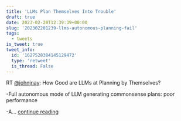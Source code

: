 ```yaml
---
title: 'LLMs Plan Themselves Into Trouble'
draft: true
date: 2023-02-20T12:39:39+00:00
slug: '202302201239-llms-autonomous-planning-fail'
tags:
  - tweets
is_tweet: true
tweet_info:
  id: '1627528384145129472'
  type: 'retweet'
  is_thread: False
---
```




RT [@johnjnay](https://x.com/johnjnay): How Good are LLMs at Planning by Themselves?

-Full autonomous mode of LLM generating commonsense plans: poor performance

-A… [continue reading](https://x.com/sytelus/status/1627528384145129472)
